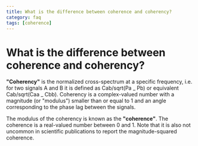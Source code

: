 ```yaml
---
title: What is the difference between coherence and coherency?
category: faq
tags: [coherence]
---
```


# What is the difference between coherence and coherency?

**"Coherency"** is the normalized cross-spectrum at a specific frequency, i.e. for two signals A and B it is defined as
Cab/sqrt(Pa _ Pb) or equivalent Cab/sqrt(Caa _ Cbb). Coherency is a complex-valued number with a magnitude (or "modulus") smaller than or equal to 1 and an angle corresponding to the phase lag between the signals.

The modulus of the coherency is known as the **"coherence"**. The coherence is a real-valued number between 0 and 1. Note that it is also not uncommon in scientific publications to report the magnitude-squared coherence.
